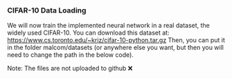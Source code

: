 ### CIFAR-10 Data Loading

We will now train the implemented neural network in a real dataset, the widely used CIFAR-10. You can download this dataset at: https://www.cs.toronto.edu/~kriz/cifar-10-python.tar.gz Then, you can put it in the folder malcom/datasets (or anywhere else you want, but then you will need to change the path in the below code).

Note: The files are not uploaded to github :x:
